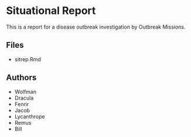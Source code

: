 # Situational Report

This is a report for a disease outbreak investigation by Outbreak Missions.

## Files

- sitrep.Rmd

## Authors

- Wolfman
- Dracula
- Fenrir
- Jacob
- Lycanthrope
- Remus
- Bill
